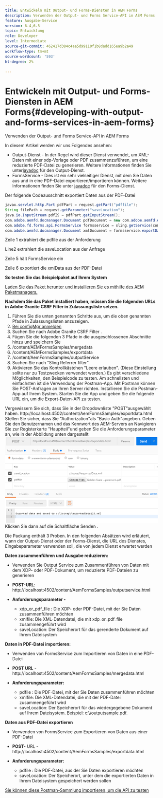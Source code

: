 ```yaml
---
title: Entwickeln mit Output- und Forms-Diensten in AEM Forms
description: Verwenden der Output- und Forms Service-API in AEM Forms
feature: Ausgabe-Service
version: 6.4,6.5
topic: Entwicklung
role: Developer
level: Intermediate
source-git-commit: 462417d384c4aa5d99110f1b8dadd165ea9b2a49
workflow-type: tm+mt
source-wordcount: '593'
ht-degree: 2%

---
```



# Entwickeln mit Output- und Forms-Diensten in AEM Forms{#developing-with-output-and-forms-services-in-aem-forms}

Verwenden der Output- und Forms Service-API in AEM Forms

In diesem Artikel werden wir uns Folgendes ansehen:

* Output-Dienst - In der Regel wird dieser Dienst verwendet, um XML-Daten mit einer xdp-Vorlage oder PDF zusammenzuführen, um eine reduzierte PDF-Datei zu generieren. Weitere Informationen finden Sie unter[javadoc](https://helpx.adobe.com/experience-manager/6-5/forms/javadocs/index.html?com/adobe/fd/output/api/OutputService.html) für den Output-Dienst.
* FormsService - Dies ist ein sehr vielseitiger Dienst, mit dem Sie Daten aus und in eine PDF-Datei exportieren/importieren können. Weitere Informationen finden Sie unter [javadoc](https://helpx.adobe.com/experience-manager/6-5/forms/javadocs/index.html?com/adobe/fd/forms/api/class-use/FormsService.html) für den Forms-Dienst.


Der folgende Codeausschnitt exportiert Daten aus der PDF-Datei

```java
javax.servlet.http.Part pdfPart = request.getPart("pdffile");
String filePath = request.getParameter("saveLocation");
java.io.InputStream pdfIS = pdfPart.getInputStream();
com.adobe.aemfd.docmanager.Document pdfDocument = new com.adobe.aemfd.docmanager.Document(pdfIS);
com.adobe.fd.forms.api.FormsService formsservice = sling.getService(com.adobe.fd.forms.api.FormsService.class);
com.adobe.aemfd.docmanager.Document xmlDocument = formsservice.exportData(pdfDocument,com.adobe.fd.forms.api.DataFormat.Auto);
```

Zeile 1 extrahiert die pdfile aus der Anforderung

Line2 extrahiert die saveLocation aus der Anfrage

Zeile 5 hält FormsService ein

Zeile 6 exportiert die xmlData aus der PDF-Datei

**So testen Sie das Beispielpaket auf Ihrem System**

[Laden Sie das Paket herunter und installieren Sie es mithilfe des AEM Paketmanagers.](assets/outputandformsservice.zip)




**Nachdem Sie das Paket installiert haben, müssen Sie die folgenden URLs in Adobe Granite CSRF Filter in Zulassungsliste setzen.**

1. Führen Sie die unten genannten Schritte aus, um die oben genannten Pfade in Zulassungslisten anzuzeigen.
1. [Bei configMgr anmelden](http://localhost:4502/system/console/configMgr)
1. Suchen Sie nach Adobe Granite CSRF Filter .
1. Fügen Sie die folgenden 3 Pfade in die ausgeschlossenen Abschnitte hinzu und speichern Sie
1. /content/AEMFormsSamples/mergedata
1. /content/AEMFormsSamples/exportdata
1. /content/AemFormsSamples/outputService
1. Suchen Sie nach &quot;Sling Referrer filter&quot;.
1. Aktivieren Sie das Kontrollkästchen &quot;Leere erlauben&quot;. (Diese Einstellung sollte nur zu Testzwecken verwendet werden.)
Es gibt verschiedene Möglichkeiten, den Beispielcode zu testen. Am schnellsten und einfachsten ist die Verwendung der Postman-App. Mit Postman können Sie POST-Anfragen an Ihren Server richten. Installieren Sie die Postman-App auf Ihrem System.
Starten Sie die App und geben Sie die folgende URL ein, um die Export-Daten-API zu testen.

Vergewissern Sie sich, dass Sie in der Dropdownliste &quot;POST&quot;ausgewählt haben.
http://localhost:4502/content/AemFormsSamples/exportdata.html
Stellen Sie sicher, dass Sie &quot;Authorization&quot;als &quot;Basic Auth&quot;angeben. Geben Sie den Benutzernamen und das Kennwort des AEM-Servers an
Navigieren Sie zur Registerkarte &quot;Hauptteil&quot;und geben Sie die Anforderungsparameter an, wie in der Abbildung unten dargestellt
![export](assets/postexport.png)
Klicken Sie dann auf die Schaltfläche Senden .

Die Packung enthält 3 Proben. In den folgenden Absätzen wird erläutert, wann der Output-Dienst oder der Forms-Dienst, die URL des Dienstes, Eingabeparameter verwenden soll, die von jedem Dienst erwartet werden

**Daten zusammenführen und Ausgabe reduzieren:**

* Verwenden Sie Output Service zum Zusammenführen von Daten mit dem XDP- oder PDF-Dokument, um reduzierte PDF-Dateien zu generieren
* **POST-URL**: http://localhost:4502/content/AemFormsSamples/outputservice.html
* **Anforderungsparameter -**

   * xdp_or_pdf_file : Die XDP- oder PDF-Datei, mit der Sie Daten zusammenführen möchten
   * xmlfile: Die XML-Datendatei, die mit xdp_or_pdf_file zusammengeführt wird
   * saveLocation: Der Speicherort für das gerenderte Dokument auf Ihrem Dateisystem

**Daten in PDF-Datei importieren:**
* Verwenden von FormsService zum Importieren von Daten in eine PDF-Datei
* **POST URL**  - http://localhost:4502/content/AemFormsSamples/mergedata.html
* **Anforderungsparameter:**

   * pdfile : Die PDF-Datei, mit der Sie Daten zusammenführen möchten
   * xmlfile: Die XML-Datendatei, die mit der PDF-Datei zusammengeführt wird
   * saveLocation: Der Speicherort für das wiedergegebene Dokument auf Ihrem Dateisystem. Beispiel: c:\\\outputsample.pdf.

**Daten aus PDF-Datei exportieren**
* Verwenden von FormsService zum Exportieren von Daten aus einer PDF-Datei
* **POST-** URL - http://localhost:4502/content/AemFormsSamples/exportdata.html
* **Anforderungsparameter:**

   * pdfile : Die PDF-Datei, aus der Sie Daten exportieren möchten
   * saveLocation: Der Speicherort, unter dem die exportierten Daten in Ihrem Dateisystem gespeichert werden sollen

[Sie können diese Postman-Sammlung importieren, um die API zu testen](assets/document-services-postman-collection.json)

